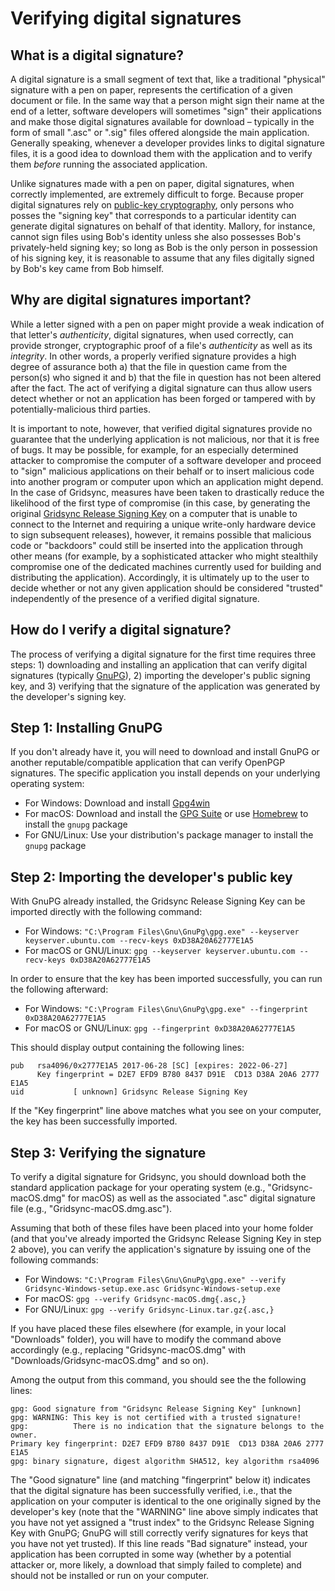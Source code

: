 Verifying digital signatures
============================

What is a digital signature?
----------------------------

A digital signature is a small segment of text that, like a traditional "physical" signature with a pen on paper, represents the certification of a given document or file. In the same way that a person might sign their name at the end of a letter, software developers will sometimes "sign" their applications and make those digital signatures available for download – typically in the form of small ".asc" or ".sig" files offered alongside the main application. Generally speaking, whenever a developer provides links to digital signature files, it is a good idea to download them with the application and to verify them _before_ running the associated application.

Unlike signatures made with a pen on paper, digital signatures, when correctly implemented, are extremely difficult to forge. Because proper digital signatures rely on [public-key cryptography](https://en.wikipedia.org/wiki/Public-key_cryptography), only persons who posses the "signing key" that corresponds to a particular identity can generate digital signatures on behalf of that identity. Mallory, for instance, cannot sign files using Bob's identity unless she also possesses Bob's privately-held signing key; so long as Bob is the only person in possession of his signing key, it is reasonable to assume that any files digitally signed by Bob's key came from Bob himself.


Why are digital signatures important?
-------------------------------------

While a letter signed with a pen on paper might provide a weak indication of that letter's _authenticity_, digital signatures, when used correctly, can provide stronger, cryptographic proof of a file's _authenticity_ as well as its _integrity_. In other words, a properly verified signature provides a high degree of assurance both a) that the file in question came from the person(s) who signed it and b) that the file in question has not been altered after the fact. The act of verifying a digital signature can thus allow users detect whether or not an application has been forged or tampered with by potentially-malicious third parties.

It is important to note, however, that verified digital signatures provide no guarantee that the underlying application is not malicious, nor that it is free of bugs. It may be possible, for example, for an especially determined attacker to compromise the computer of a software developer and proceed to "sign" malicious applications on their behalf or to insert malicious code into another program or computer upon which an application might depend. In the case of Gridsync, measures have been taken to drastically reduce the likelihood of the first type of compromise (in this case, by generating the original [Gridsync Release Signing Key](https://raw.githubusercontent.com/gridsync/gridsync/master/release-signing-key.asc) on a computer that is unable to connect to the Internet and requiring a unique write-only hardware device to sign subsequent releases), however, it remains possible that malicious code or "backdoors" could still be inserted into the application through other means (for example, by a sophisticated attacker who might stealthily compromise one of the dedicated machines currently used for building and distributing the application). Accordingly, it is ultimately up to the user to decide whether or not any given application should be considered "trusted" independently of the presence of a verified digital signature.


How do I verify a digital signature?
------------------------------------

The process of verifying a digital signature for the first time requires three steps: 1) downloading and installing an application that can verify digital signatures (typically [GnuPG](https://www.gnupg.org/)), 2) importing the developer's public signing key, and 3) verifying that the signature of the application was generated by the developer's signing key.


Step 1: Installing GnuPG
------------------------

If you don't already have it, you will need to download and install GnuPG or another reputable/compatible application that can verify OpenPGP signatures. The specific application you install depends on your underlying operating system:

* For Windows: Download and install [Gpg4win](https://gpg4win.org/)
* For macOS: Download and install the [GPG Suite](https://gpgtools.org/) or use [Homebrew](https://brew.sh/) to install the `gnupg` package
* For GNU/Linux: Use your distribution's package manager to install the `gnupg` package


Step 2: Importing the developer's public key
--------------------------------------------

With GnuPG already installed, the Gridsync Release Signing Key can be imported directly with the following command:

* For Windows: `"C:\Program Files\Gnu\GnuPg\gpg.exe" --keyserver keyserver.ubuntu.com --recv-keys 0xD38A20A62777E1A5`
* For macOS or GNU/Linux: `gpg --keyserver keyserver.ubuntu.com --recv-keys 0xD38A20A62777E1A5`

In order to ensure that the key has been imported successfully, you can run the following afterward:

* For Windows: `"C:\Program Files\Gnu\GnuPg\gpg.exe" --fingerprint 0xD38A20A62777E1A5`
* For macOS or GNU/Linux: `gpg --fingerprint 0xD38A20A62777E1A5`

This should display output containing the following lines:

```
pub   rsa4096/0x2777E1A5 2017-06-28 [SC] [expires: 2022-06-27]
      Key fingerprint = D2E7 EFD9 B780 8437 D91E  CD13 D38A 20A6 2777 E1A5
uid           [ unknown] Gridsync Release Signing Key
```

If the "Key fingerprint" line above matches what you see on your computer, the key has been successfully imported.


Step 3: Verifying the signature
-------------------------------

To verify a digital signature for Gridsync, you should download both the standard application package for your operating system (e.g., "Gridsync-macOS.dmg" for macOS) as well as the associated ".asc" digital signature file (e.g., "Gridsync-macOS.dmg.asc").

Assuming that both of these files have been placed into your home folder (and that you've already imported the Gridsync Release Signing Key in step 2 above), you can verify the application's signature by issuing one of the following commands:

* For Windows: `"C:\Program Files\Gnu\GnuPg\gpg.exe" --verify Gridsync-Windows-setup.exe.asc Gridsync-Windows-setup.exe`
* For macOS: `gpg --verify Gridsync-macOS.dmg{.asc,}`
* For GNU/Linux: `gpg --verify Gridsync-Linux.tar.gz{.asc,}`

If you have placed these files elsewhere (for example, in your local "Downloads" folder), you will have to modify the command above accordingly (e.g., replacing "Gridsync-macOS.dmg" with "Downloads/Gridsync-macOS.dmg" and so on).

Among the output from this command, you should see the the following lines:

```
gpg: Good signature from "Gridsync Release Signing Key" [unknown]
gpg: WARNING: This key is not certified with a trusted signature!
gpg:          There is no indication that the signature belongs to the owner.
Primary key fingerprint: D2E7 EFD9 B780 8437 D91E  CD13 D38A 20A6 2777 E1A5
gpg: binary signature, digest algorithm SHA512, key algorithm rsa4096
```

The "Good signature" line (and matching "fingerprint" below it) indicates that the digital signature has been successfully verified, i.e., that the application on your computer is identical to the one originally signed by the developer's key (note that the "WARNING" line above simply indicates that you have not yet assigned a "trust index" to the Gridsync Release Signing Key with GnuPG; GnuPG will still correctly verify signatures for keys that you have not yet trusted). If this line reads "Bad signature" instead, your application has been corrupted in some way (whether by a potential attacker or, more likely, a download that simply failed to complete) and should not be installed or run on your computer.
